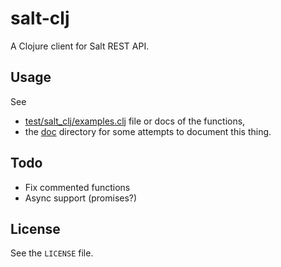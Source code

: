 # salt-clj

A Clojure client for Salt REST API.

## Usage

See
* [test/salt_clj/examples.clj](test/salt_clj/examples.clj) file or docs of the functions,
* the [doc](doc) directory for some attempts to document this thing.

## Todo
* Fix commented functions
* Async support (promises?)

## License
See the `LICENSE` file.

